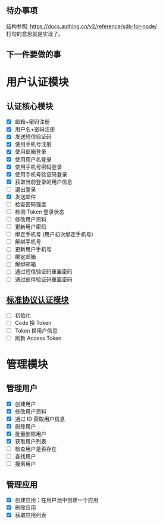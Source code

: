 ## 待办事项
结构参照: https://docs.authing.cn/v2/reference/sdk-for-node/  
打勾的意思就是实现了。  

## 下一件要做的事

# 用户认证模块
## 认证核心模块
- [x] 邮箱+密码注册
- [x] 用户名+密码注册
- [x] 发送短信验证码
- [x] 使用手机号注册
- [x] 使用邮箱登录
- [x] 使用用户名登录
- [x] 使用手机号密码登录
- [x] 使用手机号验证码登录
- [x] 获取当前登录的用户信息
- [ ] 退出登录
- [x] 发送邮件
- [ ] 检查密码强度
- [ ] 检测 Token 登录状态
- [ ] 修改用户资料
- [ ] 更新用户密码
- [ ] 绑定手机号 (用户初次绑定手机号)
- [ ] 解绑手机号
- [ ] 更新用户手机号
- [ ] 绑定邮箱
- [ ] 解绑邮箱
- [ ] 通过短信验证码重置密码
- [ ] 通过邮件验证码重置密码

## [标准协议认证模块](https://docs.authing.cn/v2/reference/sdk-for-node/authentication/StandardProtocol.html)
- [ ] 初始化
- [ ] Code 换 Token
- [ ] Token 换用户信息
- [ ] 刷新 Access Token

# 管理模块
## 管理用户
- [x] 创建用户 
- [x] 修改用户资料
- [x] 通过 ID 获取用户信息
- [x] 删除用户
- [x] 批量删除用户
- [x] 获取用户列表
- [ ] 检查用户是否存在
- [ ] 查找用户
- [ ] 搜索用户

## 管理应用
- [x] 创建应用：在用户池中创建一个应用
- [x] 删除应用
- [x] 获取应用列表